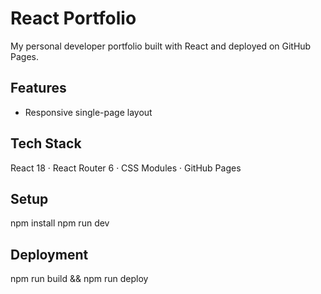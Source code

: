 # React Portfolio

My personal developer portfolio built with React and deployed on GitHub Pages.

## Features

- Responsive single-page layout

## Tech Stack

React 18 · React Router 6 · CSS Modules · GitHub Pages

## Setup

npm install
npm run dev

## Deployment

npm run build && npm run deploy
